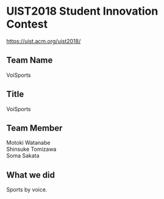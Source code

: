 # UIST2018 Student Innovation Contest
https://uist.acm.org/uist2018/
## Team Name
VoiSports

## Title
VoiSports

## Team Member
Motoki Watanabe<br>
Shinsuke Tomizawa<br>
Soma Sakata

## What we did
Sports by voice.